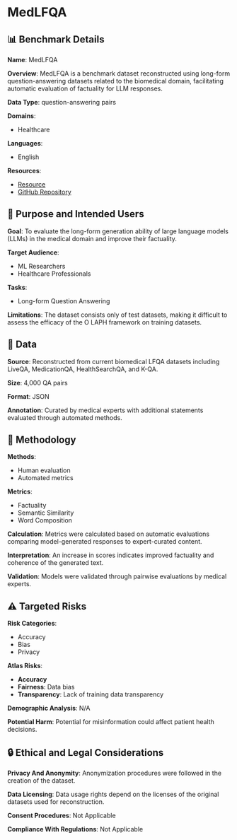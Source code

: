 # MedLFQA

## 📊 Benchmark Details

**Name**: MedLFQA

**Overview**: MedLFQA is a benchmark dataset reconstructed using long-form question-answering datasets related to the biomedical domain, facilitating automatic evaluation of factuality for LLM responses.

**Data Type**: question-answering pairs

**Domains**:
- Healthcare

**Languages**:
- English

**Resources**:
- [Resource](https://huggingface.co/datasets/dmis-lab/MedLFQA)
- [GitHub Repository](https://github.com/dmis-lab/OLAPH)

## 🎯 Purpose and Intended Users

**Goal**: To evaluate the long-form generation ability of large language models (LLMs) in the medical domain and improve their factuality.

**Target Audience**:
- ML Researchers
- Healthcare Professionals

**Tasks**:
- Long-form Question Answering

**Limitations**: The dataset consists only of test datasets, making it difficult to assess the efficacy of the O LAPH framework on training datasets.

## 💾 Data

**Source**: Reconstructed from current biomedical LFQA datasets including LiveQA, MedicationQA, HealthSearchQA, and K-QA.

**Size**: 4,000 QA pairs

**Format**: JSON

**Annotation**: Curated by medical experts with additional statements evaluated through automated methods.

## 🔬 Methodology

**Methods**:
- Human evaluation
- Automated metrics

**Metrics**:
- Factuality
- Semantic Similarity
- Word Composition

**Calculation**: Metrics were calculated based on automatic evaluations comparing model-generated responses to expert-curated content.

**Interpretation**: An increase in scores indicates improved factuality and coherence of the generated text.

**Validation**: Models were validated through pairwise evaluations by medical experts.

## ⚠️ Targeted Risks

**Risk Categories**:
- Accuracy
- Bias
- Privacy

**Atlas Risks**:
- **Accuracy**
- **Fairness**: Data bias
- **Transparency**: Lack of training data transparency

**Demographic Analysis**: N/A

**Potential Harm**: Potential for misinformation could affect patient health decisions.

## 🔒 Ethical and Legal Considerations

**Privacy And Anonymity**: Anonymization procedures were followed in the creation of the dataset.

**Data Licensing**: Data usage rights depend on the licenses of the original datasets used for reconstruction.

**Consent Procedures**: Not Applicable

**Compliance With Regulations**: Not Applicable
